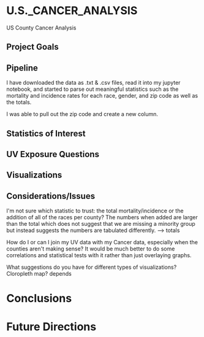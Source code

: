 # U.S._CANCER_ANALYSIS
US County Cancer Analysis


## Project Goals



## Pipeline
I have downloaded the data as .txt & .csv files, read it into my jupyter notebook, and started to parse out meaningful statistics such as the mortality and incidence rates for each race, gender, and zip code as well as the totals.

I was able to pull out the zip code and create a new column.



## Statistics of Interest




## UV Exposure Questions





## Visualizations





## Considerations/Issues
I'm not sure which statistic to trust: the total mortality/incidence or the addition of all of the races per county? The numbers when added are larger than the total which does not suggest that we are missing a minority group but instead suggests the numbers are tabulated differently. --> totals

How do I or can I join my UV data with my Cancer data, especially when the counties aren't making sense? It would be much better to do some correlations and statistical tests with it rather than just overlaying graphs.



What suggestions do you have for different types of visualizations? Cloropleth map? depends 


# Conclusions




# Future Directions
